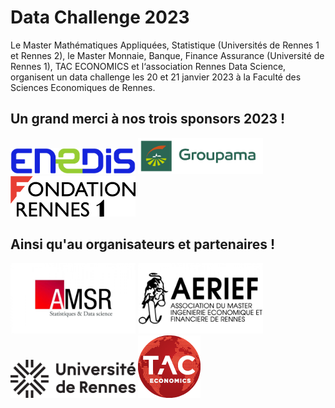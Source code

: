 # Data Challenge 2023

Le Master Mathématiques Appliquées, Statistique (Universités de Rennes 1 et Rennes 2), le Master Monnaie, Banque, Finance Assurance (Université de Rennes 1), TAC ECONOMICS et l‘association Rennes Data Science, organisent un data challenge les 20 et 21 janvier 2023 à la Faculté des Sciences Economiques de Rennes.

## Un grand merci à nos trois sponsors 2023 !
<a href="https://www.enedis.fr" target="_blank"><img src="img/logo_enedis.png" width="200"></a> <a href="https://www.groupama.fr/" target="_blank"><img src="img/Groupama_FB_RVB.jpg" width="200"></a> <a href="https://fondation.univ-rennes.fr/" target="_blank"><img src="img/logo-Fondation-Rennes1-couleur-nobaseline.png" width="200"></a>

## Ainsi qu'au organisateurs et partenaires !
<img src="img/logo_amsr.jpg" width="200"> <img src="img/logo_aerief.jpg" width="200"> <img src="img/UNIRENNES_LOGOnoir_0.png" width="200"> <img src="img/taceconomics-100px-white.png" width="100">
